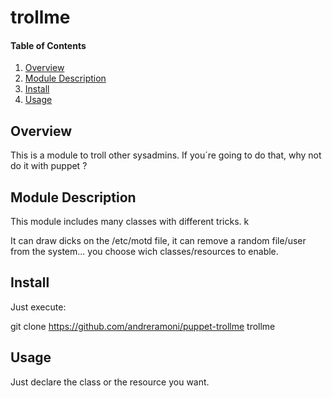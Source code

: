 # trollme

#### Table of Contents

1. [Overview](#overview)
2. [Module Description](#module-description)
3. [Install](#install)
4. [Usage](#usage)

## Overview

This is a module to troll other sysadmins.
If you´re going to do that, why not do it with puppet ?

## Module Description

This module includes many classes with different tricks. k

It can draw dicks on the /etc/motd file, it can remove a random file/user from the system... you choose wich classes/resources to enable.


## Install
Just execute:

git clone https://github.com/andreramoni/puppet-trollme trollme

## Usage

Just declare the class or the resource you want.
